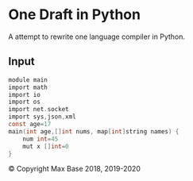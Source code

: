 # One Draft in Python

A attempt to rewrite one language compiler in Python.

## Input

```c
module main
import math
import io
import os
import net.socket
import sys,json,xml
const age=17
main(int age,[]int nums, map[int]string names) {
    num int=45
    mut x []int=0
}
```

© Copyright Max Base 2018, 2019-2020
